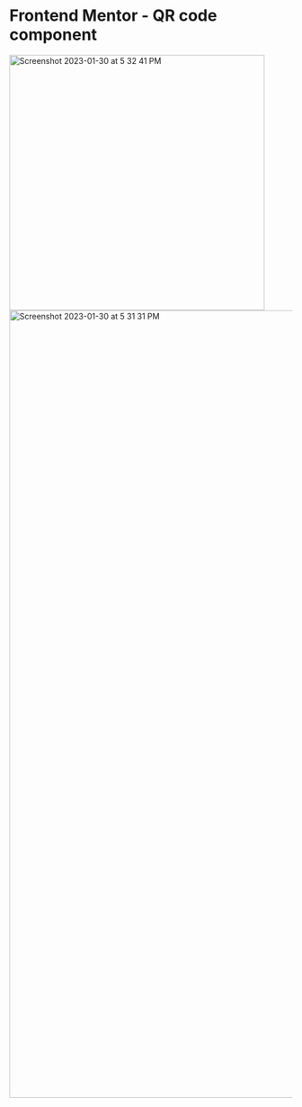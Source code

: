 # Frontend Mentor - QR code component


<img width="454" alt="Screenshot 2023-01-30 at 5 32 41 PM" src="https://user-images.githubusercontent.com/110112252/215537820-51d3588f-b13e-49e7-9506-c76ccde6e5d5.png">

<br/>

<img width="1400" alt="Screenshot 2023-01-30 at 5 31 31 PM" src="https://user-images.githubusercontent.com/110112252/215537863-df175309-bec1-4471-b7ed-2dc544d30ebb.png">
